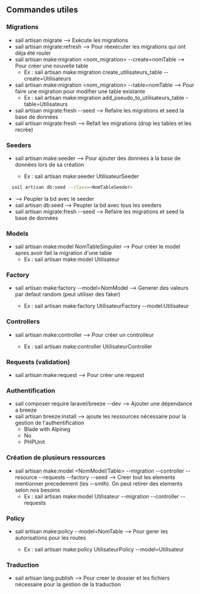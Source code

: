 ## Commandes utiles
### Migrations
- sail artisan migrate --> Exécute les migrations
- sail artisan migrate:refresh --> Pour réexécuter les migrations qui ont déja été rouler
- sail artisan make:migration <nom_migration> --create=nomTable --> Pour créer une nouvelle table
    - Ex : sail artisan make:migration create_utilisateurs_table --create=Utilisateurs
- sail artisan make:migration <nom_migration> --table=nomTable --> Pour faire une migration pour modifier une table existante
    - Ex : sail artisan make:migration add_pseudo_to_utilisateurs_table -table=Utilisateurs
- sail artisan migrate:fresh --seed --> Refaire les migrations et seed la base de données
- sail artisan migrate:fresh --> Refait les migrations (drop les tables et les recrée)

### Seeders
- sail artisan make:seeder <NomTableSeeder> --> Pour ajouter des données à la base de données lors de sa création
    - Ex : sail artisan make:seeder UtilisateurSeeder
```sh 
  sail artisan db:seed --class=<NomTableSeeder>
 ```
- --> Peupler la bd avec le seeder
- sail artisan db:seed --> Peupler la bd avec tous les seeders
- sail artisan migrate:fresh --seed --> Refaire les migrations et seed la base de données

### Models
- sail artisan make:model NomTableSingulier --> Pour créer le model apres avoir fait la migration d'une table
    - Ex : sail artisan make:model Utilisateur

### Factory
- sail artisan make:factory <NomTableFactory> --model=NomModel --> Generer des valeurs par defaut random (peut utiliser des faker)
    - Ex : sail artisan make:factory UtilisateurFactory --model:Utilisateur

### Controllers
- sail artisan make:controller <NomTableController> --> Pour créer un controlleur
    - Ex : sail artisan make:controller UtilisateurController

### Requests (validation)
- sail artisan make:request <NomTableRequest> --> Pour créer une request

### Authentification
- sail composer require laravel/breeze --dev --> Ajouter une dépendance a breeze
- sail artisan breeze:install --> ajoute les ressources nécessaire pour la gestion de l'authentification
    - Blade with Alpineg
    - No
    - PHPUnit

### Création de plusieurs ressources
- sail artisan make:model <NomModel/Table> --migration --controller --resource --requests --factory --seed
  --> Creer tout les elements mentionner precedement (les --smth). On peut retirer des elements selon nos besoins
    - Ex : sail artisan make:model Utilisateur --migration --controller --requests

### Policy
- sail artisan make:policy <NomTablePolicy> --model=NomTable --> Pour gerer les autorisations pour les routes
    - Ex : sail artisan make:policy UtilisateurPolicy --model=Utilisateur

### Traduction
- sail artisan lang:publish --> Pour creer le dossier et les fichiers nécessaire pour la gestion de la traduction
